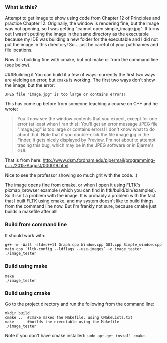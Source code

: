 ### What is this?
Attempt to get image to show using code from Chapter 12 of Principles and practice Chapter 12. Originally, the window is rendering fine, but the image was not opening, so I was getting  "cannot open simple_image.jpg". It turns out I wasn't putting the image in the same directory as the executable because my IDE was building a new folder for the executable and I did not put the image in this directory! So....just be careful of your pathnames and file locations.

Now it is building fine with cmake, but not make or from the command line (see below).

###Building it
You can build it a few of ways: currently the first two ways are yielding an error, but `cmake` is working. The first two ways don't
show the image, but the error:

    JPEG file "image.jpg" is too large or contains errors!

This has come up before from someone teaching a course on C++ and he wrote:
> You'll now see the window contents that you expect,
 except for one error (at least when I ran this): You'll get an error
 message
  JPEG file "image.jpg" is too large or contains errors!
 I don't know what to do about that.  Note that if you double-click the
 file image.jpg in the Finder, it gets nicely displayed by Preview.
 I'm not about to attempt tracing this bug, which may be in the JPEG
 software or in Bjarne's GUI.

That is from here:
http://www.dsm.fordham.edu/pipermail/programming-c++/2015-August/000019.html

Nice to see the professor showing so much grit with the code. :) 

The image opens fine from cmake, or when I open it using FLTK's pixmap_browser example (which you can find in  fltk/build/bin/examples). So it isn't a problem with the image. It is probably a problem with the fact that I built FLTK using cmake, and my system doesn't like to build things from the command line now. But I'm frankly not sure, because cmake just builds a makefile after all!


### Build from command line
It should work with:

    g++ -w -Wall -std=c++11 Graph.cpp Window.cpp GUI.cpp Simple_window.cpp main.cpp `fltk-config --ldflags --use-images` -o image_tester
    ./image_tester


### Build using make

    make
    ./image_tester


### Build using cmake
Go to the project directory and run the following from the command line:

    mkdir build  
    cmake ..  #cmake makes the Makefile, using CMakeLists.txt
    make      #builds the executable using the Makefile
    ./image_tester

Note if you don't have cmake installed: `sudo apt-get install cmake`.
